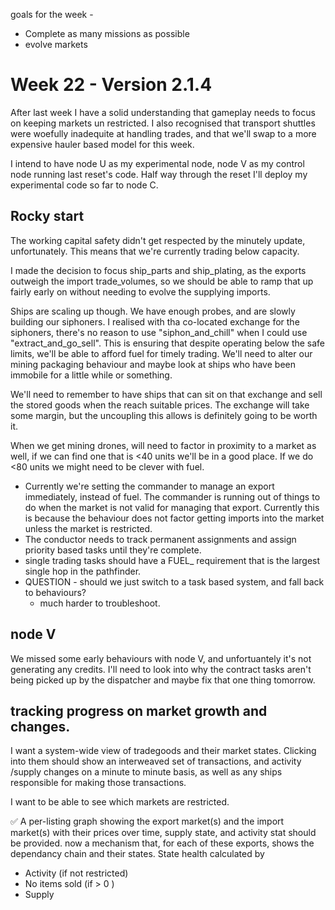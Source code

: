 

goals for the week - 
* Complete as many missions as possible
* evolve markets

# Week 22 - Version 2.1.4
After last week I have a solid understanding that gameplay needs to focus on keeping markets un restricted.
I also recognised that transport shuttles were woefully inadequite at handling trades, and that we'll swap to a more expensive hauler based model for this week.

I intend to have node U as my experimental node, node V as my control node running last reset's code. Half way through the reset I'll deploy my experimental code so far to node C.


## Rocky start 

The working capital safety didn't get respected by the minutely update, unfortunately. This means that we're currently trading below capacity.

I made the decision to focus ship_parts and ship_plating, as the exports outweigh the import trade_volumes, so we should be able to ramp that up fairly early on without needing to evolve the supplying imports.

Ships are scaling up though. We have enough probes, and are slowly building our siphoners.  I realised with tha co-located exchange for the siphoners, there's no reason to use "siphon_and_chill" when I could use "extract_and_go_sell". This is ensuring that despite operating below the safe limits, we'll be able to afford fuel for timely trading. We'll need to alter our mining packaging behaviour and maybe look at ships who have been immobile for a little while or something.

We'll need to remember to have ships that can sit on that exchange and sell the stored goods when the reach suitable prices. The exchange will take some margin, but the uncoupling this allows is definitely going to be worth it.

When we get mining drones, will need to factor in proximity to a market as well, if we can find one that is <40 units we'll be in a good place. If we do <80 units we might need to be clever with fuel.

* Currently we're setting the commander to manage an export immediately, instead of fuel. The commander is running out of things to do when the market is not valid for managing that export. Currently this is because the behaviour does not factor getting imports into the market unless the market is restricted.
* The conductor needs to track permanent assignments and assign priority based tasks until they're complete. 
* single trading tasks should have a FUEL_ requirement that is the largest single hop in the pathfinder. 
* QUESTION - should we just switch to a task based system, and fall back to behaviours?
  * much harder to troubleshoot.


## node V 

We missed some early behaviours with node V, and unfortuantely it's not generating any credits. I'll need to look into why the contract tasks aren't being picked up by the dispatcher and maybe fix that one thing tomorrow.


## tracking progress on market growth and changes.

I want a system-wide view of tradegoods and their market states. 
Clicking into them should show an interweaved set of transactions, and activity /supply changes on a minute to minute basis, as well as any ships responsible for making those transactions.

I want to be able to see which markets are restricted.

✅ A per-listing graph showing the export market(s) and the import market(s) with their prices over time, supply state, and activity stat should be provided.
now a mechanism that, for each of these exports, shows the dependancy chain and their states. 
State health calculated by 
* Activity (if not restricted)
* No items sold (if > 0 )
* Supply 
